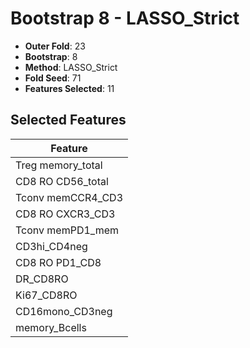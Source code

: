# Bootstrap 8 - LASSO_Strict

- **Outer Fold**: 23
- **Bootstrap**: 8
- **Method**: LASSO_Strict
- **Fold Seed**: 71
- **Features Selected**: 11

## Selected Features

| Feature |
|---------|
| Treg memory_total |
| CD8 RO CD56_total |
| Tconv memCCR4_CD3 |
| CD8 RO CXCR3_CD3 |
| Tconv memPD1_mem |
| CD3hi_CD4neg |
| CD8 RO PD1_CD8 |
| DR_CD8RO |
| Ki67_CD8RO |
| CD16mono_CD3neg |
| memory_Bcells |
